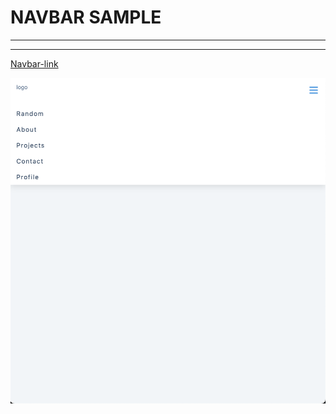 # NAVBAR SAMPLE

---

---

[Navbar-link](https://navbar-sample.vercel.app/)

![alt text](img/navbar.png)

